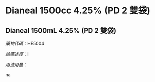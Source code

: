# Dianeal 1500cc 4.25% (PD 2 雙袋)

## Dianeal 1500mL 4.25% (PD 2 雙袋)

*藥物代碼*：HE5004

*給藥途徑*：I

*用法用量*：

na

